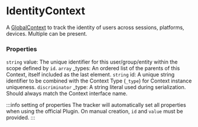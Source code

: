 # IdentityContext
A [GlobalContext](/taxonomy/reference/global-contexts/overview.md)  to track the identity of users across sessions, platforms, devices. Multiple can be present.

### Properties
`string` value: The unique identifier for this user/group/entity within the scope defined by `id`.
`array` _types: An ordered list of the parents of this Context, itself included as the last element.
`string` id: A unique string identifier to be combined with the Context Type (`_type`) 
for Context instance uniqueness.
`discriminator` _type: A string literal used during serialization. Should always match the Context interface name.

:::info setting of properties
The tracker will automatically set all properties when using the official Plugin. On manual creation, `id` and `value` must be provided.
:::
